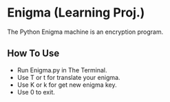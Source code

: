# Enigma (Learning Proj.)

The Python Enigma machine is an encryption program. 
## How To Use
- Run Enigma.py in The Terminal.
- Use T or t for translate your enigma. 
- Use K or k for get new enigma key. 
- Use 0 to exit. 
